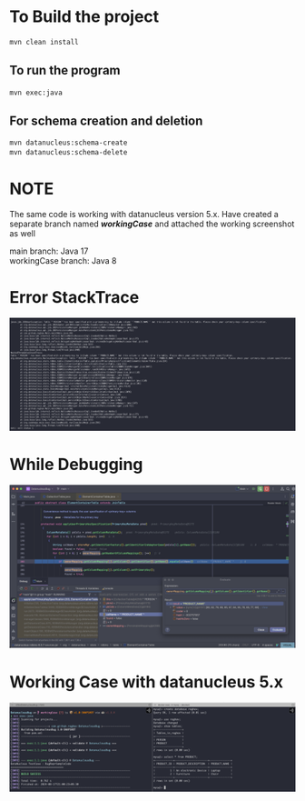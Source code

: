 # To Build the project
```bash
mvn clean install
```

## To run the program
```bash
mvn exec:java
```

## For schema creation and deletion
```bash
mvn datanucleus:schema-create
mvn datanucleus:schema-delete
```

# NOTE
<p>
The same code is working with datanucleus version 5.x. Have created a separate branch named <em><strong>workingCase</strong></em> and attached the working screenshot as well

main branch: Java 17  
workingCase branch: Java 8
</p>

# Error StackTrace
![image StackTrace](screenshots/StackTrace.png)

# While Debugging
![image Debugging](screenshots/debugging.png)


# Working Case with datanucleus 5.x
![image working](screenshots/workingCaseDatanuclesu5.png)

